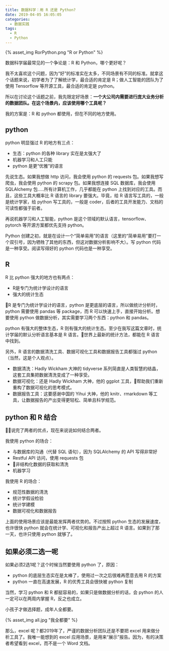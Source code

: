 ```yaml
---
title: 数据科学：用 R 还是 Python?
date: 2019-04-05 16:05:05
categories:
  - 数据实践
tags:
  - R
  - Python
---
```


{% asset_img RorPython.png "R or Python" %}


数据科学届最常见的一个争论是：R 和 Python，哪个更好呢？

我不太喜欢这个问题，因为“好”的标准实在太多，不同场景有不同的标准。就拿这个话题来说，初学者为了了解统计学，最合适的肯定是 R；做人工智能的团队为了使用 Tensorflow 等开源工具，最合适的肯定是 python。

所以在讨论这个话题之前，我先限定好场景：**一个大公司内需要进行庞大业务分析的数据团队。在这个场景内，应该使用哪个工具呢？**

我的方案是：R 和 python 都使用，但在不同的地方使用。

<!-- more -->

## python

python 明显强过 R 的地方有三点：
- 生态：python 的各种 library 实在是太强大了
- 机器学习和人工只能
- python 是更“优雅”的语言


先说生态。如果我想做 http 访问，我会使用 python 的 requests 包。如果我想写爬虫，我会使用 python 的 scrapy 包。如果我想连接 SQL 数据库，我会使用 SQLAlchemy 包.....所有计算机工作，几乎都能在 python 上找到对应的工具。而且，这些工具大概率比 R 语言的 library 要强大。毕竟，给 R 语言写工具的，一般是统计学家，给 python 写工具的，一般是 coder，后者的工具开发能力、文档的可读性都强于前者。

再说机器学习和人工智能，python 是这个领域的默认语言，tensorflow、pytorch 等开源方案都优先支持 python。

Python 创建之初，就是在设计一个“简单易用”的语言（这里的“简单易用”要打一个双引号，因为牺牲了其他的东西，但这对数据分析影响不大）。写 python 代码是一种享受。阅读写得好的 python 代码也是一种享受。

## R

R 比 python 强大的地方也有两点：
- R是专门为统计学设计的语言
- 强大的统计生态

R 是专门为统计学设计的语言，python 是更底层的语言，所以做统计分析时，python 需要使用 pandas 等 package，而 R 可以快速上手，直接开始分析。想要使用 python 做数据分析，其实需要学习两个东西：python 和 pandas。

python 有强大的整体生态，R 则有强大的统计生态。至少在我写这篇文章时，统计学届的默认分析语言基本是 R 语言。世界上最新的统计方法，都能在 R 语言中找到。

另外，R 语言的数据清洗工具、数据可视化工具和数据报告工具都强过 python（当然，这是个人观点）。
- 数据清洗：Hadly Wickham 大神的 tidyverse 系列简直是人类智慧的结晶，这套工具集把数据清洗变成了一种享受。
- 数据可视化：还是 Hadly Wickham 大神，他的 ggplot 工具，帮助我们重新重构了数据可视化的思考模式。
- 数据报告工具：这要感谢中国的 Yihui 大神，他的 knitr、rmarkdown 等工具，让数据报告的产出变得更轻松、简单且科学规范。

## python 和 R 结合

说完了两者的优点，现在来说说如何结合两者。

我使用 python 的场合：
- 与数据库的沟通（代替 SQL 语句），因为 SQLAlchemy 的 API 写得非常好
- Restful API 访问，使用 requests 包
- 非结构化数据的获取和清洗
- 机器学习

我使用 R 的场合：
- 规范性数据的清洗
- 统计学假设检验
- 统计学建模
- 数据可视化和数据报告

上面的使用场景应该是最能发挥两者优势的。不过按照 python 生态的发展速度，也许很快 python 就会在统计学、可视化和报告产出上超过 R 语言。如果到了那一天，也许只使用 python 就够了。

## 如果必须二选一呢

如果必须2选1呢？这个时候当然要使用 python 了，原因：
- python 的底层生态实在是太棒了，使用过一次之后很难再愿意去用 R 的方案
- python 一直在高速发展，R 的优秀工具会很快被 python 复制

当然，学习 python 和 R 都挺容易的，如果只是做数据分析的话，会 python 的人一定可以在两周内掌握 R，反之也成立。

小孩子才做选择题，成年人全都要。

{% asset_img all.jpg "我全都要" %}

那么，excel 呢？都2019年了，严谨的数据分析团队还是不要把 excel 用来做分析工具了。我唯一能想到的 excel 应用场景，是用来“展示”报告。因为，有的决策者希望看到 excel，而不是一个 Word 文档。





